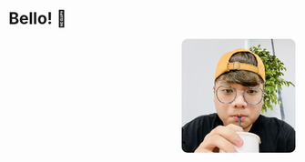 # Bello! 🧡

<a href="#">
<img align="right" src="images/parker.jpg" style="width: 200px; height: 200px; border-radius: 10px; object-fit: cover">
</a>
